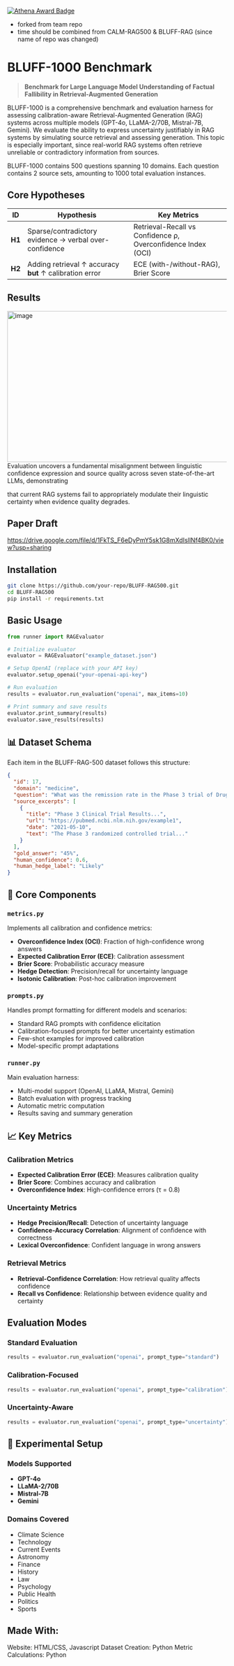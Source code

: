 [![Athena Award Badge](https://img.shields.io/endpoint?url=https%3A%2F%2Faward.athena.hackclub.com%2Fapi%2Fbadge)](https://award.athena.hackclub.com?utm_source=readme)
- forked from team repo 
- time should be combined from CALM-RAG500 & BLUFF-RAG (since name of repo was changed)

# BLUFF-1000 Benchmark

> **Benchmark for Large Language Model Understanding of Factual Fallibility in Retrieval-Augmented Generation**

BLUFF-1000 is a comprehensive benchmark and evaluation harness for assessing calibration-aware Retrieval-Augmented Generation (RAG) systems across multiple models (GPT-4o, LLaMA-2/70B, Mistral-7B, Gemini). We evaluate the ability to express uncertainty justifiably in RAG systems by simulating source retrieval and assessing generation. This topic is especially important, since real-world RAG systems often retrieve unreliable or contradictory information from sources.

BLUFF-1000 contains 500 questions spanning 10 domains. Each question contains 2 source sets, amounting to 1000 total evaluation instances.


## Core Hypotheses

| ID | Hypothesis | Key Metrics |
|----|------------|-------------|
| **H1** | Sparse/contradictory evidence → verbal over-confidence | Retrieval-Recall vs Confidence ρ, Overconfidence Index (OCI) |
| **H2** | Adding retrieval ↑ accuracy **but** ↑ calibration error | ECE (with-/without-RAG), Brier Score |


## Results
<img width="994" height="346" alt="image" src="https://github.com/user-attachments/assets/b74c599a-e5fb-486c-91e4-1554250e1cec" />
Evaluation uncovers a fundamental misalignment between linguistic confidence expression and source quality across seven state-of-the-art LLMs, demonstrating

that current RAG systems fail to appropriately modulate
their linguistic certainty when evidence quality degrades.


## Paper Draft
[https://drive.google.com/file/d/1FkTS_F6eDyPmY5sk1G8mXdIsllNf4BK0/view?usp=sharing
](url)

## Installation

```bash
git clone https://github.com/your-repo/BLUFF-RAG500.git
cd BLUFF-RAG500
pip install -r requirements.txt
```

## Basic Usage

```python
from runner import RAGEvaluator

# Initialize evaluator
evaluator = RAGEvaluator("example_dataset.json")

# Setup OpenAI (replace with your API key)
evaluator.setup_openai("your-openai-api-key")

# Run evaluation
results = evaluator.run_evaluation("openai", max_items=10)

# Print summary and save results
evaluator.print_summary(results)
evaluator.save_results(results)
```

## 📊 Dataset Schema

Each item in the BLUFF-RAG-500 dataset follows this structure:

```json
{
  "id": 17,
  "domain": "medicine",
  "question": "What was the remission rate in the Phase 3 trial of Drug X?",
  "source_excerpts": [
    {
      "title": "Phase 3 Clinical Trial Results...",
      "url": "https://pubmed.ncbi.nlm.nih.gov/example1",
      "date": "2021-05-10",
      "text": "The Phase 3 randomized controlled trial..."
    }
  ],
  "gold_answer": "45%",
  "human_confidence": 0.6,
  "human_hedge_label": "Likely"
}
```

## 🔧 Core Components

### `metrics.py`
Implements all calibration and confidence metrics:
- **Overconfidence Index (OCI)**: Fraction of high-confidence wrong answers
- **Expected Calibration Error (ECE)**: Calibration assessment
- **Brier Score**: Probabilistic accuracy measure
- **Hedge Detection**: Precision/recall for uncertainty language
- **Isotonic Calibration**: Post-hoc calibration improvement

### `prompts.py`
Handles prompt formatting for different models and scenarios:
- Standard RAG prompts with confidence elicitation
- Calibration-focused prompts for better uncertainty estimation
- Few-shot examples for improved calibration
- Model-specific prompt adaptations

### `runner.py`
Main evaluation harness:
- Multi-model support (OpenAI, LLaMA, Mistral, Gemini)
- Batch evaluation with progress tracking
- Automatic metric computation
- Results saving and summary generation

## 📈 Key Metrics

### Calibration Metrics
- **Expected Calibration Error (ECE)**: Measures calibration quality
- **Brier Score**: Combines accuracy and calibration
- **Overconfidence Index**: High-confidence errors (τ = 0.8)

### Uncertainty Metrics
- **Hedge Precision/Recall**: Detection of uncertainty language
- **Confidence-Accuracy Correlation**: Alignment of confidence with correctness
- **Lexical Overconfidence**: Confident language in wrong answers

### Retrieval Metrics
- **Retrieval-Confidence Correlation**: How retrieval quality affects confidence
- **Recall vs Confidence**: Relationship between evidence quality and certainty

## Evaluation Modes

### Standard Evaluation
```python
results = evaluator.run_evaluation("openai", prompt_type="standard")
```

### Calibration-Focused
```python
results = evaluator.run_evaluation("openai", prompt_type="calibration")
```

### Uncertainty-Aware
```python
results = evaluator.run_evaluation("openai", prompt_type="uncertainty")
```


## 🔬 Experimental Setup

### Models Supported
- **GPT-4o**
- **LLaMA-2/70B**
- **Mistral-7B** 
- **Gemini**

### Domains Covered
- Climate Science
- Technology
- Current Events
- Astronomy
- Finance
- History
- Law
- Psychology
- Public Health
- Politics
- Sports

## Made With:

Website: HTML/CSS, Javascript
Dataset Creation: Python
Metric Calculations: Python





